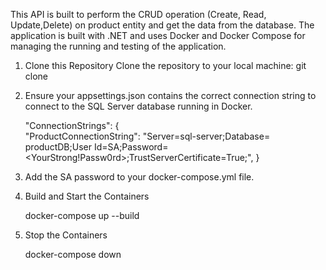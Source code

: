 This API is built to perform the CRUD operation (Create, Read, Update,Delete) on product entity and get the data from the database. The application is built with .NET and uses Docker and Docker Compose for managing the running and testing of the application.

1. Clone this Repository
  Clone the repository to your local machine:
  git clone <URL-to-your-repository>

2. Ensure your appsettings.json contains the correct connection string to connect to the SQL Server database running in Docker.
   
      "ConnectionStrings": {   
          "ProductConnectionString": "Server=sql-server;Database= productDB;User Id=SA;Password=<YourStrong!Passw0rd>;TrustServerCertificate=True;",
      }

3. Add the SA password to your docker-compose.yml file.

4. Build and Start the Containers
   
    docker-compose up --build

5. Stop the Containers
   
   docker-compose down

